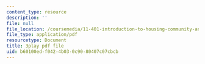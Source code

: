 ```yaml
---
content_type: resource
description: ''
file: null
file_location: /coursemedia/11-401-introduction-to-housing-community-and-economic-development-fall-2015/b60100edf0424b030c9080407c07cbcb_uMbkHpyKuWU.pdf
file_type: application/pdf
resourcetype: Document
title: 3play pdf file
uid: b60100ed-f042-4b03-0c90-80407c07cbcb
---
```

